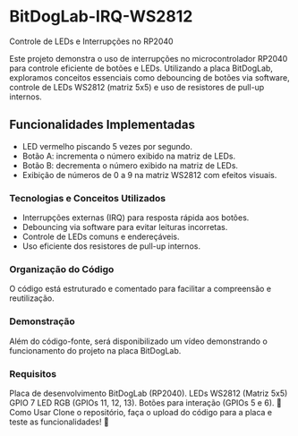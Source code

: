 # BitDogLab-IRQ-WS2812
Controle de LEDs e Interrupções no RP2040


Este projeto demonstra o uso de interrupções no microcontrolador RP2040 para controle eficiente de botões e LEDs. Utilizando a placa BitDogLab, exploramos conceitos essenciais como debouncing de botões via software, controle de LEDs WS2812 (matriz 5x5) e uso de resistores de pull-up internos.

##  Funcionalidades Implementadas
-  LED vermelho piscando 5 vezes por segundo.
-  Botão A: incrementa o número exibido na matriz de LEDs.
-  Botão B: decrementa o número exibido na matriz de LEDs.
-  Exibição de números de 0 a 9 na matriz WS2812 com efeitos visuais.

###  Tecnologias e Conceitos Utilizados
-  Interrupções externas (IRQ) para resposta rápida aos botões.
-  Debouncing via software para evitar leituras incorretas.
-  Controle de LEDs comuns e endereçáveis.
-  Uso eficiente dos resistores de pull-up internos.

###  Organização do Código
O código está estruturado e comentado para facilitar a compreensão e reutilização.

###  Demonstração
Além do código-fonte, será disponibilizado um vídeo demonstrando o funcionamento do projeto na placa BitDogLab.

###  Requisitos

Placa de desenvolvimento BitDogLab (RP2040).
LEDs WS2812 (Matriz 5x5) GPIO 7
LED RGB (GPIOs 11, 12, 13).
Botões para interação (GPIOs 5 e 6).
🔗 Como Usar
Clone o repositório, faça o upload do código para a placa e teste as funcionalidades! 🎯
